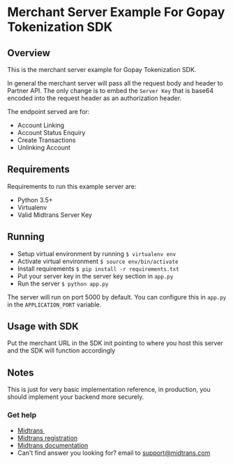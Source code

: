 # Merchant Server Example For Gopay Tokenization SDK

## Overview

This is the merchant server example for Gopay Tokenization SDK.

In general the merchant server will pass all the request body and header to Partner API. The only change is to embed the `Server Key` that is base64 encoded into the request header as an authorization header.

The endpoint served are for:

* Account Linking
* Account Status Enquiry
* Create Transactions
* Unlinking Account

## Requirements

Requirements to run this example server are:

* Python 3.5+
* Virtualenv
* Valid Midtrans Server Key

## Running

* Setup virtual environment by running `$ virtualenv env`
* Activate virtual environment `$ source env/bin/activate`
* Install requirements `$ pip install -r requirements.txt`
* Put your server key in the server key section in `app.py`
* Run the server `$ python app.py`

The server will run on port 5000 by default. You can configure this in `app.py` in the `APPLICATION_PORT` variable.

## Usage with SDK

Put the merchant URL in the SDK init pointing to where you host this server and the SDK will function accordingly

## Notes
This is just for very basic implementation reference, in production, you should implement your backend more securely.

### Get help
* [Midtrans&nbsp;](https://www.midtrans.com)
* [Midtrans registration](https://dashboard.midtrans.com/register)
* [Midtrans documentation](http://docs.midtrans.com)
* Can't find answer you looking for? email to [support@midtrans.com](mailto:support@midtrans.com)

